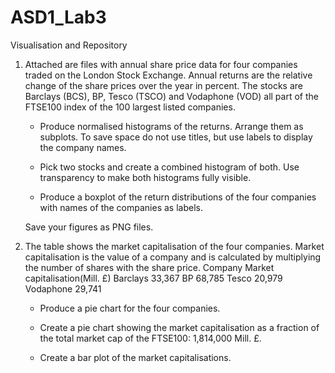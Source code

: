 # ASD1_Lab3
Visualisation and Repository

1. Attached are files with annual share price data for four companies traded on the London
   Stock Exchange. Annual returns are the relative change of the share prices over the year
   in percent. The stocks are Barclays (BCS), BP, Tesco (TSCO) and Vodaphone (VOD) all
   part of the FTSE100 index of the 100 largest listed companies.
   * Produce normalised histograms of the returns. Arrange them as subplots. To save
     space do not use titles, but use labels to display the company names.
     
   * Pick two stocks and create a combined histogram of both. Use transparency to make
     both histograms fully visible.
     
   * Produce a boxplot of the return distributions of the four companies with names of
     the companies as labels.
     
   Save your figures as PNG files.
2. The table shows the market capitalisation of the four companies. Market capitalisation is
   the value of a company and is calculated by multiplying the number of shares with the
   share price.
                    Company       Market capitalisation(Mill. £)
                    Barclays      33,367
                    BP            68,785
                    Tesco         20,979
                    Vodaphone     29,741
   
    * Produce a pie chart for the four companies.
    
    * Create a pie chart showing the market capitalisation as a fraction of the total market
      cap of the FTSE100: 1,814,000 Mill. £.
    
    * Create a bar plot of the market capitalisations.
